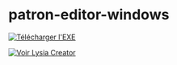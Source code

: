 # patron-editor-windows

[![Télécharger l'EXE](https://img.shields.io/badge/T%C3%A9l%C3%A9charger-.exe-blue?style=for-the-badge&logo=windows)](https://github.com/tariteur/patron-editor-windows/releases/download/v1.0.2/PatronEditor-Setup-1.0.2.exe)

[![Voir Lysia Creator](https://img.shields.io/badge/Visiter-Patron%20Editor-blue?style=for-the-badge&logo=github)](https://github.com/tariteur/patron-creator-windows)
